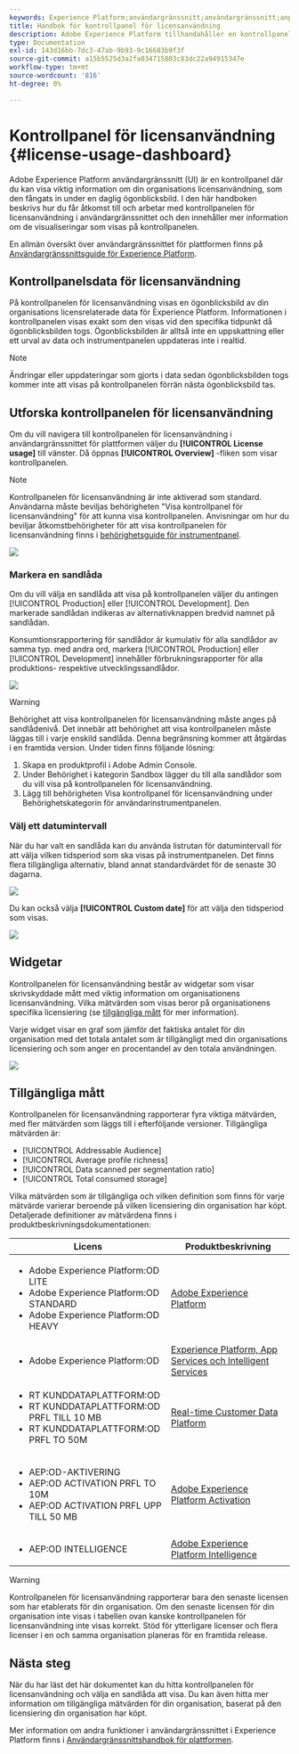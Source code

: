 ```yaml
---
keywords: Experience Platform;användargränssnitt;användargränssnitt;anpassning;kontrollpanel för licensanvändning;kontrollpanel;licensanvändning;berättigande;förbrukning
title: Handbok för kontrollpanel för licensanvändning
description: Adobe Experience Platform tillhandahåller en kontrollpanel där du kan visa viktig information om din organisations licensanvändning.
type: Documentation
exl-id: 143d16bb-7dc3-47ab-9b93-9c16683b9f3f
source-git-commit: a15b5525d3a2fa034715803c83dc22a94915347e
workflow-type: tm+mt
source-wordcount: '816'
ht-degree: 0%

---
```


# Kontrollpanel för licensanvändning {#license-usage-dashboard}

Adobe Experience Platform användargränssnitt (UI) är en kontrollpanel där du kan visa viktig information om din organisations licensanvändning, som den fångats in under en daglig ögonblicksbild. I den här handboken beskrivs hur du får åtkomst till och arbetar med kontrollpanelen för licensanvändning i användargränssnittet och den innehåller mer information om de visualiseringar som visas på kontrollpanelen.

En allmän översikt över användargränssnittet för plattformen finns på [Användargränssnittsguide för Experience Platform](../../landing/ui-guide.md).

## Kontrollpanelsdata för licensanvändning

På kontrollpanelen för licensanvändning visas en ögonblicksbild av din organisations licensrelaterade data för Experience Platform. Informationen i kontrollpanelen visas exakt som den visas vid den specifika tidpunkt då ögonblicksbilden togs. Ögonblicksbilden är alltså inte en uppskattning eller ett urval av data och instrumentpanelen uppdateras inte i realtid.

>[!NOTE]
>
>Ändringar eller uppdateringar som gjorts i data sedan ögonblicksbilden togs kommer inte att visas på kontrollpanelen förrän nästa ögonblicksbild tas.

## Utforska kontrollpanelen för licensanvändning

Om du vill navigera till kontrollpanelen för licensanvändning i användargränssnittet för plattformen väljer du **[!UICONTROL License usage]** till vänster. Då öppnas **[!UICONTROL Overview]** -fliken som visar kontrollpanelen.

>[!NOTE]
>
>Kontrollpanelen för licensanvändning är inte aktiverad som standard. Användarna måste beviljas behörigheten &quot;Visa kontrollpanel för licensanvändning&quot; för att kunna visa kontrollpanelen. Anvisningar om hur du beviljar åtkomstbehörigheter för att visa kontrollpanelen för licensanvändning finns i [behörighetsguide för instrumentpanel](../permissions.md).

![](../images/license-usage/dashboard-overview.png)

### Markera en sandlåda

Om du vill välja en sandlåda att visa på kontrollpanelen väljer du antingen [!UICONTROL Production] eller [!UICONTROL Development]. Den markerade sandlådan indikeras av alternativknappen bredvid namnet på sandlådan.

Konsumtionsrapportering för sandlådor är kumulativ för alla sandlådor av samma typ. med andra ord, markera [!UICONTROL Production] eller [!UICONTROL Development] innehåller förbrukningsrapporter för alla produktions- respektive utvecklingssandlådor.

![](../images/license-usage/select-sandbox.png)

>[!WARNING]
>
>Behörighet att visa kontrollpanelen för licensanvändning måste anges på sandlådenivå. Det innebär att behörighet att visa kontrollpanelen måste läggas till i varje enskild sandlåda. Denna begränsning kommer att åtgärdas i en framtida version. Under tiden finns följande lösning:
>
>1. Skapa en produktprofil i Adobe Admin Console.
>2. Under Behörighet i kategorin Sandbox lägger du till alla sandlådor som du vill visa på kontrollpanelen för licensanvändning.
>3. Lägg till behörigheten Visa kontrollpanel för licensanvändning under Behörighetskategorin för användarinstrumentpanelen.


### Välj ett datumintervall

När du har valt en sandlåda kan du använda listrutan för datumintervall för att välja vilken tidsperiod som ska visas på instrumentpanelen. Det finns flera tillgängliga alternativ, bland annat standardvärdet för de senaste 30 dagarna.

![](../images/license-usage/select-date-range.png)

Du kan också välja **[!UICONTROL Custom date]** för att välja den tidsperiod som visas.

![](../images/license-usage/select-custom-date.png)

## Widgetar

Kontrollpanelen för licensanvändning består av widgetar som visar skrivskyddade mått med viktig information om organisationens licensanvändning. Vilka mätvärden som visas beror på organisationens specifika licensiering (se [tillgängliga mått](#available-metrics) för mer information).

Varje widget visar en graf som jämför det faktiska antalet för din organisation med det totala antalet som är tillgängligt med din organisations licensiering och som anger en procentandel av den totala användningen.

![](../images/license-usage/widgets.png)

## Tillgängliga mått

Kontrollpanelen för licensanvändning rapporterar fyra viktiga mätvärden, med fler mätvärden som läggs till i efterföljande versioner. Tillgängliga mätvärden är:

* [!UICONTROL Addressable Audience]
* [!UICONTROL Average profile richness]
* [!UICONTROL Data scanned per segmentation ratio]
* [!UICONTROL Total consumed storage]

Vilka mätvärden som är tillgängliga och vilken definition som finns för varje mätvärde varierar beroende på vilken licensiering din organisation har köpt. Detaljerade definitioner av mätvärdena finns i produktbeskrivningsdokumentationen:

| Licens | Produktbeskrivning |
|---|---|
| <ul><li>Adobe Experience Platform:OD LITE</li><li>Adobe Experience Platform:OD STANDARD</li><li>Adobe Experience Platform:OD HEAVY</li></ul> | [Adobe Experience Platform](https://helpx.adobe.com/legal/product-descriptions/adobe-experience-platform.html) |
| <ul><li>Adobe Experience Platform:OD</li></ul> | [Experience Platform, App Services och Intelligent Services](https://helpx.adobe.com/legal/product-descriptions/exp-platform-app-svcs.html) |
| <ul><li>RT KUNDDATAPLATTFORM:OD</li><li>RT KUNDDATAPLATTFORM:OD PRFL TILL 10 MB</li><li>RT KUNDDATAPLATTFORM:OD PRFL TO 50M</li></ul> | [Real-time Customer Data Platform](https://helpx.adobe.com/legal/product-descriptions/real-time-customer-data-platform.html) |
| <ul><li>AEP:OD-AKTIVERING</li><li>AEP:OD ACTIVATION PRFL TO 10M</li><li>AEP:OD ACTIVATION PRFL UPP TILL 50 MB</li></ul> | [Adobe Experience Platform Activation](https://helpx.adobe.com/legal/product-descriptions/adobe-experience-platform0.html) |
| <ul><li>AEP:OD INTELLIGENCE</li></ul> | [Adobe Experience Platform Intelligence](https://helpx.adobe.com/legal/product-descriptions/adobe-experience-platform-intelligence---product-description.html) |

>[!WARNING]
>
>Kontrollpanelen för licensanvändning rapporterar bara den senaste licensen som har etablerats för din organisation. Om den senaste licensen för din organisation inte visas i tabellen ovan kanske kontrollpanelen för licensanvändning inte visas korrekt. Stöd för ytterligare licenser och flera licenser i en och samma organisation planeras för en framtida release.

## Nästa steg

När du har läst det här dokumentet kan du hitta kontrollpanelen för licensanvändning och välja en sandlåda att visa. Du kan även hitta mer information om tillgängliga mätvärden för din organisation, baserat på den licensiering din organisation har köpt.

Mer information om andra funktioner i användargränssnittet i Experience Platform finns i [Användargränssnittshandbok för plattformen](../../landing/ui-guide.md).
